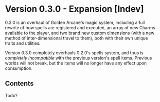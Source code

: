 # Version 0.3.0 - Expansion [Indev]

0.3.0 is an overhaul of Golden Arcane's magic system, including a full rewrite of how spells are registered and executed, an array of new Charms available to the player, and two brand new custom dimensions (with a new method of inter-dimensional travel to them), both with their own unique traits and utilities.

Version 0.3.0 completely overhauls 0.2.0's spells system, and thus is *completely incompatible* with the previous version's spell items. Previous worlds will not break, but the items will no longer have any effect upon consumption.

## Contents

Todo?
